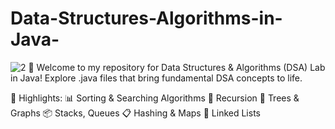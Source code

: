 # Data-Structures-Algorithms-in-Java-
![2](https://github.com/user-attachments/assets/bb667849-aaf1-4180-922e-02ce1859be28)
👋 Welcome to my repository for Data Structures & Algorithms (DSA) Lab in Java! Explore .java files that bring fundamental DSA concepts to life.

📝 Highlights: 📊 Sorting & Searching Algorithms 🔄 Recursion 🌳 Trees & Graphs 📦 Stacks, Queues 📋 Hashing & Maps 🔢 Linked Lists
